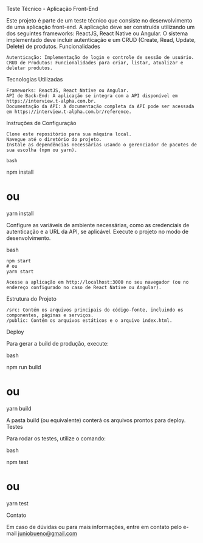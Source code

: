 Teste Técnico - Aplicação Front-End

Este projeto é parte de um teste técnico que consiste no desenvolvimento de uma aplicação front-end. A aplicação deve ser construída utilizando um dos seguintes frameworks: ReactJS, React Native ou Angular. O sistema implementado deve incluir autenticação e um CRUD (Create, Read, Update, Delete) de produtos.
Funcionalidades

    Autenticação: Implementação de login e controle de sessão de usuário.
    CRUD de Produtos: Funcionalidades para criar, listar, atualizar e deletar produtos.

Tecnologias Utilizadas

    Frameworks: ReactJS, React Native ou Angular.
    API de Back-End: A aplicação se integra com a API disponível em https://interview.t-alpha.com.br.
    Documentação da API: A documentação completa da API pode ser acessada em https://interview.t-alpha.com.br/reference.

Instruções de Configuração

    Clone este repositório para sua máquina local.
    Navegue até o diretório do projeto.
    Instale as dependências necessárias usando o gerenciador de pacotes de sua escolha (npm ou yarn).

    bash

npm install
# ou
yarn install

Configure as variáveis de ambiente necessárias, como as credenciais de autenticação e a URL da API, se aplicável.
Execute o projeto no modo de desenvolvimento.

bash

    npm start
    # ou
    yarn start

    Acesse a aplicação em http://localhost:3000 no seu navegador (ou no endereço configurado no caso de React Native ou Angular).

Estrutura do Projeto

    /src: Contém os arquivos principais do código-fonte, incluindo os componentes, páginas e serviços.
    /public: Contém os arquivos estáticos e o arquivo index.html.

Deploy

Para gerar a build de produção, execute:

bash

npm run build
# ou
yarn build

A pasta build (ou equivalente) conterá os arquivos prontos para deploy.
Testes

Para rodar os testes, utilize o comando:

bash

npm test
# ou
yarn test

Contato

Em caso de dúvidas ou para mais informações, entre em contato pelo e-mail juniobueno@gmail.com